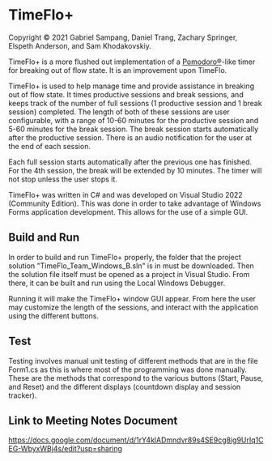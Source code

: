 # TimeFlo+
Copyright &copy; 2021 Gabriel Sampang, Daniel Trang, Zachary Springer, Elspeth Anderson, and Sam Khodakovskiy.
 
TimeFlo+ is a more flushed out implementation of a
[Pomodoro&reg;](https://en.wikipedia.org/wiki/Pomodoro_Technique)-like
timer for breaking out of flow state. It is an improvement upon TimeFlo.
 
TimeFlo+ is used to help manage time and provide assistance in breaking out of flow state. It times productive sessions and break sessions, and keeps track of the number of full sessions (1 productive session and 1 break session) completed. The length of both of these sessions are user configurable, with a range of 10-60 minutes for the productive session and 5-60 minutes for the break session. The break session starts automatically after the productive session. There is an audio notification for the user at the end of each session.
 
Each full session starts automatically after the previous one has finished. For the 4th session, the break will be extended by 10 minutes. The timer will not stop unless the user stops it.
 
TimeFlo+ was written in C# and was developed on Visual Studio 2022 (Community Edition). This was done in order to take advantage of Windows Forms application development. This allows for the use of a simple GUI.
 
## Build and Run
In order to build and run TimeFlo+ properly, the folder that the project solution "TimeFlo_Team_Windows_B.sln" is in must be downloaded. Then the solution file itself must be opened as a project in Visual Studio. From there, it can be built and run using the Local Windows Debugger.
 
Running it will make the TimeFlo+ window GUI appear. From here the user may customize the length of the sessions, and interact with the application using the different buttons.
 
## Test
Testing involves manual unit testing of different methods that are in the file Form1.cs as this is where most of the programming was done manually. These are the methods that correspond to the various buttons (Start, Pause, and Reset) and the different displays (countdown display and session tracker).
 
## Link to Meeting Notes Document
https://docs.google.com/document/d/1rY4klADmndvr89s4SE9cg8ig9UrIq1CEG-WbyxWBj4s/edit?usp=sharing 